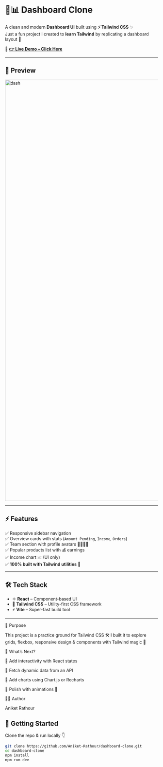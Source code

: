 # 🌈📊 Dashboard Clone  

A clean and modern **Dashboard UI** built using **⚡ Tailwind CSS** ✨  
Just a fun project I created to **learn Tailwind** by replicating a dashboard layout 🚀  

🔗 **[👉 Live Demo – Click Here](https://dashboard-clone-kohl.vercel.app/)**  

---

## 🎨 Preview  

<img width="2560" height="1385" alt="dash" src="https://github.com/user-attachments/assets/f0f0d2b8-f208-4136-88e0-1e83debb9560" />

---

## ⚡ Features  
✅ Responsive sidebar navigation  
✅ Overview cards with stats (`Amount Pending`, `Income`, `Orders`)  
✅ Team section with profile avatars 👨‍💻👩‍💻  
✅ Popular products list with 💰 earnings  
✅ Income chart 📈 (UI only)  
✅ **100% built with Tailwind utilities** 🎯  

---

## 🛠️ Tech Stack  
- ⚛️ **React** – Component-based UI  
- 🎨 **Tailwind CSS** – Utility-first CSS framework  
- ⚡ **Vite** – Super-fast build tool  

---

🎯 Purpose

This project is a practice ground for Tailwind CSS 🛠️
I built it to explore grids, flexbox, responsive design & components with Tailwind magic 💫

🚧 What’s Next?

🔹 Add interactivity with React states

🔹 Fetch dynamic data from an API

🔹 Add charts using Chart.js or Recharts

🔹 Polish with animations 🎥

👨‍💻 Author

Aniket Rathour

## 📂 Getting Started  

Clone the repo & run locally 👇  
```bash
git clone https://github.com/Aniket-Rathour/dashboard-clone.git
cd dashboard-clone
npm install
npm run dev


